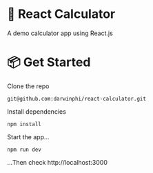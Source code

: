 # 🧮 React Calculator
A demo calculator app using React.js

# 📦 Get Started
Clone the repo
```
git@github.com:darwinphi/react-calculator.git
```
Install dependencies
```
npm install
```
Start the app...
```
npm run dev
```
...Then check http://localhost:3000
